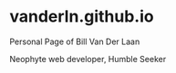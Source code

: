 vanderln.github.io
==================

Personal Page of Bill Van Der Laan

Neophyte web developer,
Humble Seeker
